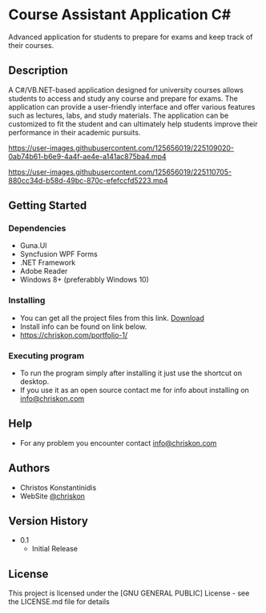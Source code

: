 
# Course Assistant Application C#

Advanced application for students to prepare for exams and keep track of their courses.

## Description

A C#/VB.NET-based application designed for university courses allows students to access and study any course and prepare for exams. The application can provide a user-friendly interface and offer various features such as lectures, labs, and study materials. The application can be customized to fit the student and can ultimately help students improve their performance in their academic pursuits.



https://user-images.githubusercontent.com/125656019/225109020-0ab74b61-b6e9-4a4f-ae4e-a141ac875ba4.mp4 

https://user-images.githubusercontent.com/125656019/225110705-880cc34d-b58d-49bc-870c-efefccfd5223.mp4




## Getting Started


### Dependencies
* Guna.UI
* Syncfusion WPF Forms
* .NET Framework
* Adobe Reader
* Windows 8+ (preferabbly Windows 10)

### Installing

* You can get all the project files from this link. [Download](https://chriskon.com/wp-content/uploads/2023/03/UniCourseApplication.zip)
* Install info can be found on link below.
* https://chriskon.com/portfolio-1/

### Executing program

* To run the program simply after installing it just use the shortcut on desktop.
* If you use it as an open source contact me for info about installing on info@chriskon.com

## Help

* For any problem you encounter contact  info@chriskon.com

## Authors


* Christos Konstantinidis
* WebSite  [@chriskon](https://chriskon.com/)

## Version History


* 0.1
    * Initial Release

## License

This project is licensed under the [GNU GENERAL PUBLIC] License - see the LICENSE.md file for details

